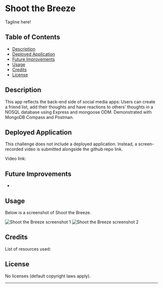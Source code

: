 # Shoot the Breeze
Tagline here!

## Table of Contents

- [Description](#description)
- [Deployed Application](#deployed-application)
- [Future Improvements](#future-improvements)
- [Usage](#usage)
- [Credits](#credits)
- [License](#license)

## Description

This app reflects the back-end side of social media apps: Users can create a friend list, add their thoughts and have reactions to others' thoughts in a NOSQL database using Express and mongoose ODM. Demonstrated with MongoDB Compass and Postman.

## Deployed Application

This challenge does not include a deployed application. Instead, a screen-recorded video is submitted alongside the github repo link.

Video link: 

## Future Improvements

* 

## Usage

Below is a screenshot of Shoot the Breeze.

![Shoot the Breeze screenshot 1]()
![Shoot the Breeze screenshot 2]()

## Credits

List of resources used:



## License

No licenses (default copyright laws apply).

---